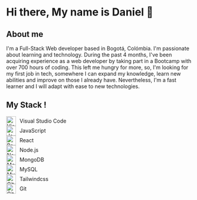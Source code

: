 # Hi there, My name is Daniel 👋


## About me


I'm a Full-Stack Web developer based in Bogotá,
Colómbia. I'm passionate about learning and technology. During the past 4
months, I've been acquiring experience as a web developer by taking part in
a Bootcamp with over 700 hours of coding. This left me hungry for more, so,
I'm looking for my first job in tech, somewhere I can expand my knowledge,
learn new abilities and improve on those I already have. Nevertheless, I'm a
fast learner and I will adapt with ease to new technologies.

## My Stack !

<div style="display: flex; align-items: center;">
  <img src="https://cdn.jsdelivr.net/gh/devicons/devicon/icons/vscode/vscode-original.svg" alt="Visual Studio Code" width="26px" style="padding-right: 10px;" />
  Visual Studio Code
</div>

<div style="display: flex; align-items: center;">
  <img src="https://cdn.jsdelivr.net/gh/devicons/devicon/icons/javascript/javascript-original.svg" alt="JavaScript" width="26px" style="padding-right: 10px;" />
  JavaScript
</div>

<div style="display: flex; align-items: center;">
  <img src="https://cdn.jsdelivr.net/gh/devicons/devicon/icons/react/react-original.svg" alt="React" width="26px" style="padding-right: 10px;" />
  React
</div>

<div style="display: flex; align-items: center;">
  <img src="https://cdn.jsdelivr.net/gh/devicons/devicon/icons/nodejs/nodejs-original.svg" alt="Node.js" width="26px" style="padding-right: 10px;" />
  Node.js
</div>

<div style="display: flex; align-items: center;">
  <img src="https://cdn.jsdelivr.net/gh/devicons/devicon/icons/mongodb/mongodb-original.svg" alt="MongoDB" width="26px" style="padding-right: 10px;" />
  MongoDB
</div>

<div style="display: flex; align-items: center;">
  <img src="https://cdn.jsdelivr.net/gh/devicons/devicon/icons/mysql/mysql-original.svg" alt="MySQL" width="26px" style="padding-right: 10px;" />
  MySQL
</div>
<div style="display: flex; align-items: center;">
  <img src="https://cdn.jsdelivr.net/gh/devicons/devicon/icons/tailwindcss/tailwindcss-plain.svg" alt="Git" width="26px" style="padding-right: 10px;" />
  Tailwindcss
</div>

<div style="display: flex; align-items: center;">
  <img src="https://cdn.jsdelivr.net/gh/devicons/devicon/icons/git/git-original.svg" alt="Git" width="26px" style="padding-right: 10px;" />
  Git
</div>

 




<!--
**dacmec/dacmec** is a ✨ _special_ ✨ repository because its `README.md` (this file) appears on your GitHub profile.

Here are some ideas to get you started:

- 🔭 I’m currently working on ...
- 🌱 I’m currently learning ...
- 👯 I’m looking to collaborate on ...
- 🤔 I’m looking for help with ...
- 💬 Ask me about ...
- 📫 How to reach me: ...
- 😄 Pronouns: ...
- ⚡ Fun fact: ...
-->
